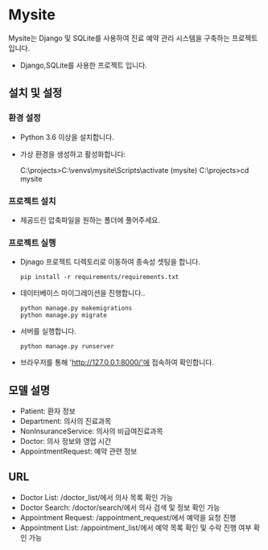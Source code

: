 # Mysite

Mysite는 Django 및 SQLite를 사용하여 진료 예약 관리 시스템을 구축하는 프로젝트입니다.
- Django,SQLite를 사용한 프로젝트 입니다.

## 설치 및 설정

### 환경 설정

- Python 3.6 이상을 설치합니다.
- 가상 환경을 생성하고 활성화합니다:
    
    C:\projects>C:\venvs\mysite\Scripts\activate
    (mysite) C:\projects>cd mysite


### 프로젝트 설치
- 제공드린 압축파일을 원하는 폴더에 풀어주세요.

### 프로젝트 실행
- Djnago 프로젝트 디렉토리로 이동하여 종속성 셋팅을 합니다.

    ```
    pip install -r requirements/requirements.txt
    ```

- 데이터베이스 마이그레이션을 진행합니다..

    ```
    python manage.py makemigrations
    python manage.py migrate
    ```

- 서버를 실행합니다.

    ```
    python manage.py runserver
    ```

- 브라우저를 통해 'http://127.0.0.1:8000/'에 접속하여 확인합니다.

## 모델 설명

- Patient: 환자 정보
- Department: 의사의 진료과목
- NonInsuranceService: 의사의 비급여진료과목 
- Doctor: 의사 정보와 영업 시간
- AppointmentRequest: 예약 관련 정보

## URL
- Doctor List: /doctor_list/에서 의사 목록 확인 가능
- Doctor Search: /doctor/search/에서 의사 검색 및 정보 확인 가능
- Appointment Request: /appointment_request/에서 예약을 요청 진행
- Appointment List: /appointment_list/에서 예약 목록 확인 및 수락 진행 여부 확인 가능